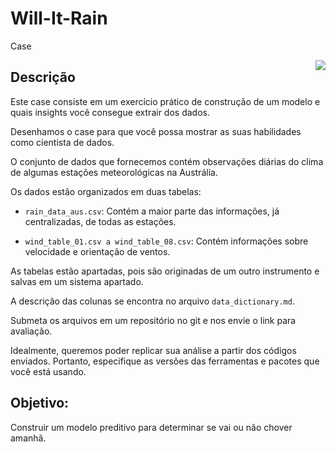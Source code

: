 # Will-It-Rain
 Case

<img align="right" src="https://imageresizer.static9.net.au/qc5VRza_ZoB63TskgGi0KBMwwzA=/800x0/https%3A%2F%2Fprod.static9.net.au%2Ffs%2F9d49e6ea-c731-4acb-aa7f-e0fd18009b10">

## Descrição

Este case consiste em um exercício prático de construção de um modelo e quais insights você consegue extrair dos dados.

Desenhamos o case para que você possa mostrar as suas habilidades como cientista de dados.

O conjunto de dados que fornecemos contém observações diárias do clima de algumas estações meteorológicas na Austrália.
 
Os dados estão organizados em duas tabelas:

- `rain_data_aus.csv`: Contém a maior parte das informações, já centralizadas, de todas as estações.

- `wind_table_01.csv a wind_table_08.csv`: Contém informações sobre velocidade e orientação de ventos.


As tabelas estão apartadas, pois são originadas de um outro instrumento e salvas em um sistema apartado.

 

A descrição das colunas se encontra no arquivo `data_dictionary.md`.

Submeta os arquivos em um repositório no git e nos envie o link para avaliação.

Idealmente, queremos poder replicar sua análise a partir dos códigos enviados. Portanto, especifique as versões das ferramentas e pacotes que você está usando.


## Objetivo:

Construir um modelo preditivo para determinar se vai ou não chover amanhã. 

